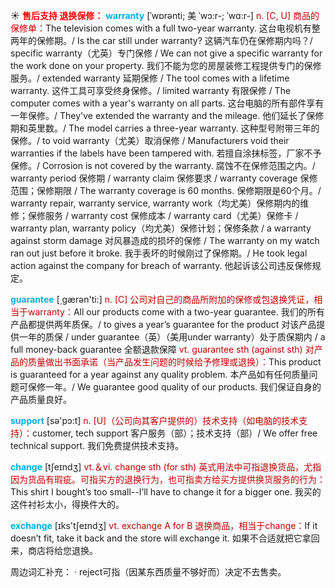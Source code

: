 ☀ <font color="red">**售后支持 退换保修：**</font>
<font color="sky blue">**warranty**</font> [ˈwɒrənti; 美 ˈwɔ:r-; ˈwɑ:r-]
<font color="#c00000">n. [C, U] 商品的保修单：</font>The television comes with a full two-year warranty. 这台电视机有整两年的保修期。/ Is the car still under warranty? 这辆汽车仍在保修期内吗？/ specific warranty（尤英）专门保修 / We can not give a specific warranty for the work done on your property. 我们不能为您的房屋装修工程提供专门的保修服务。/ extended warranty 延期保修 / The tool comes with a lifetime warranty. 这件工具可享受终身保修。/ limited warranty 有限保修 / The computer comes with a year's warranty on all parts. 这台电脑的所有部件享有一年保修。/ They've extended the warranty and the mileage. 他们延长了保修期和英里数。/ The model carries a three-year warranty. 这种型号附带三年的保修。/ to void warranty（尤美）取消保修 / Manufacturers void their warranties if the labels have been tampered with. 若擅自涂抹标签，厂家不予保修。/ Corrosion is not covered by the warranty. 腐蚀不在保修范围之内。/ warranty period 保修期 / warranty claim 保修要求 / warranty coverage 保修范围；保修期限 / The warranty coverage is 60 months. 保修期限是60个月。/ warranty repair, warranty service, warranty work（均尤美）保修期内的维修；保修服务 / warranty cost 保修成本 / warranty card（尤美）保修卡 / warranty plan, warranty policy（均尤美）保修计划；保修条款 / a warranty against storm damage 对风暴造成的损坏的保修 / The warranty on my watch ran out just before it broke. 我手表坏的时候刚过了保修期。/ He took legal action against the company for breach of warranty. 他起诉该公司违反保修规定。

<font color="sky blue">**guarantee**</font> [͵ɡærən'ti:] 
<font color="#c00000">n. [C] 公司对自己的商品所附加的保修或包退换凭证，相当于warranty：</font>All our products come with a two-year guarantee. 我们的所有产品都提供两年质保。/ to gives a year’s guarantee for the product 对该产品提供一年的质保 / under guarantee（英）（美用under warranty）处于质保期内 / a full money-back guarantee 全额退款保障 <font color="#c00000">vt. guarantee sth (against sth) 对产品的质量做出书面承诺（当产品发生问题的时候给予修理或退换）：</font>This product is guaranteed for a year against any quality problem. 本产品如有任何质量问题可保修一年。/ We guarantee good quality of our products. 我们保证自身的产品质量良好。

<font color="sky blue">**support**</font> [sə'pɔ:t] 
<font color="#c00000">n. [U]（公司向其客户提供的）技术支持（如电脑的技术支持）：</font>customer, tech support 客户服务（部）；技术支持（部）/ We offer free technical support. 我们免费提供技术支持。

<font color="sky blue">**change**</font> [tʃeɪndӡ] 
<font color="#c00000">vt.＆vi. change sth (for sth) 英式用法中可指退换货品，尤指因为货品有瑕疵。可指买方的退换行为，也可指卖方给买方提供换货服务的行为：</font>This shirt I bought’s too small--I’ll have to change it for a bigger one. 我买的这件衬衫太小，得换件大的。

<font color="sky blue">**exchange**</font> [ɪks'tʃeɪndӡ] 
<font color="#c00000">vt. exchange A for B 退换商品，相当于change：</font>If it doesn’t fit, take it back and the store will exchange it. 如果不合适就把它拿回来，商店将给您退换。

周边词汇补充：
· reject可指（因某东西质量不够好而）决定不去售卖。


